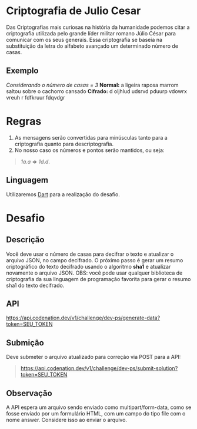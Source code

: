 # Criptografia de Julio Cesar

Das Criptografias mais curiosas na história da humanidade podemos citar a criptografia utilizada pelo grande líder militar romano Júlio César para comunicar com os seus generais. Essa criptografia se baseia na substituição da letra do alfabeto avançado um determinado número de casas.

## Exemplo
*Considerando o número de casas = 3*
**Normal:** a ligeira raposa marrom saltou sobre o cachorro cansado
**Cifrado:** d oljhlud udsrvd pduurp vdowrx vreuh r fdfkruur fdqvdgr

# Regras
1. As mensagens serão convertidas para minúsculas tanto para a criptografia quanto para descriptografia.
2. No nosso caso os números e pontos serão mantidos, ou seja: 
> *1a.a* **=>** *1d.d*.

## Linguagem
Utilizaremos [Dart](https://dart.dev/) para a realização do desafio.

# Desafio
## Descrição
Você deve usar o número de casas para decifrar o texto e atualizar o arquivo JSON, no campo decifrado. O próximo passo é gerar um resumo criptográfico do texto decifrado usando o algoritmo **sha1** e atualizar novamente o arquivo JSON. OBS: você pode usar qualquer biblioteca de criptografia da sua linguagem de programação favorita para gerar o resumo sha1 do texto decifrado.

## API
https://api.codenation.dev/v1/challenge/dev-ps/generate-data?token=SEU_TOKEN

## Submição
Deve submeter o arquivo atualizado para correção via POST para a API:
> https://api.codenation.dev/v1/challenge/dev-ps/submit-solution?token=SEU_TOKEN

## Observação
A API espera um arquivo sendo enviado como multipart/form-data, como se fosse enviado por um formulário HTML, com um campo do tipo file com o nome answer. Considere isso ao enviar o arquivo.
